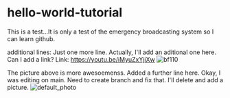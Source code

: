 # hello-world-tutorial
This is a test...It is only a test of the emergency broadcasting system so I can learn github.

additional lines:
Just one more line.
Actually, I'll add an aditional one here.  Can I add a link?
Link: https://youtu.be/iMyuZxYjiXw
![bf110](https://user-images.githubusercontent.com/100898947/156895779-80f6b33a-1608-4bee-93a8-3fc8d455d95e.jpg)


The picture above is more awesoemenss.
Added a further line here.  Okay, I was editing on main.  Need to create branch and fix that.
I'll delete and add a picture.
![default_photo](https://user-images.githubusercontent.com/100898947/156897218-1debbe2a-e1ce-4a47-b0c6-6bcfcad4a185.jpg)
